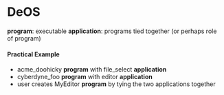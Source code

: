 DeOS
====

**program**: executable 
**application**: programs tied together (or perhaps role of program)

#### Practical Example
 * acme_doohicky **program** with file_select **application**
 * cyberdyne_foo **program** with editor **application**
 * user creates MyEditor **program** by tying the two applications together
